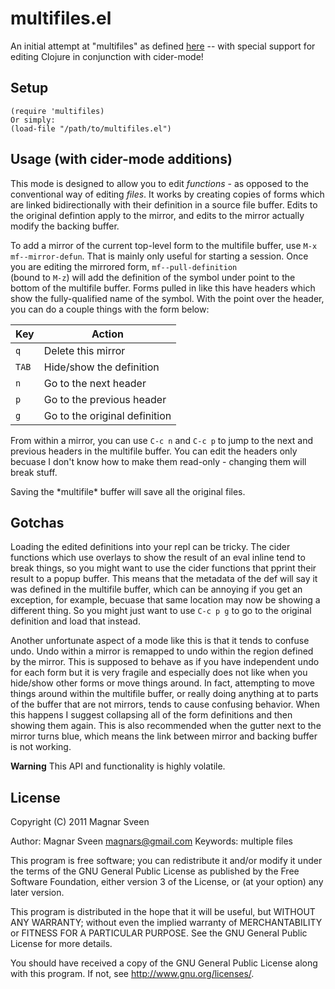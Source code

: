 # multifiles.el

An initial attempt at "multifiles" as defined
[here](http://www.reddit.com/r/emacs/comments/10gc9u/can_i_have_multiple_parts_of_buffers_in_one_super/)
-- with special support for editing Clojure in conjunction with cider-mode!

## Setup

    (require 'multifiles)
	Or simply:
	(load-file "/path/to/multifiles.el")

## Usage (with cider-mode additions)

This mode is designed to allow you to edit *functions* - as opposed to the conventional way of editing *files*.
It works by creating copies of forms which are linked bidirectionally with their definition in a source file buffer.
Edits to the original defintion apply to the mirror, and edits to the mirror actually modify the backing buffer.

To add a mirror of the current top-level form to the multifile buffer, use `M-x mf--mirror-defun`.
That is mainly only useful for starting a session.  Once you are editing the mirrored form, `mf--pull-definition`  
(bound to `M-z`) will add the definition of the symbol under point to the bottom of the multifile buffer.
Forms pulled in like this have headers which show the fully-qualified name of the symbol.
With the point over the header, you can do a couple things with the form below:

| Key | Action |
| --- | ------ |
| `q` | Delete this mirror |
| `TAB` | Hide/show the definition |
| `n` | Go to the next header |
| `p` | Go to the previous header |
| `g` | Go to the original definition | 

From within a mirror, you can use `C-c n` and `C-c p` to jump to the next and previous headers in the multifile buffer.
You can edit the headers only becuase I don't know how to make them read-only - changing them will break stuff. 

Saving the \*multifile\* buffer will save all the original files.

## Gotchas 

Loading the edited definitions into your repl can be tricky. The cider functions which use overlays to show the result of an
eval inline tend to break things, so you might want to use the cider functions that pprint their result to a popup buffer.
This means that the metadata of the def will say it was defined in the multifile buffer, which can be annoying 
if you get an exception, for example, becuase that same location may now be showing a different thing.
So you might just want to use `C-c p g` to go to the original definition and load that instead.


Another unfortunate aspect of a mode like this is that it tends to confuse undo. Undo within a mirror is remapped to undo within the region defined by the mirror.
This is supposed to behave as if you have independent undo for each form but it is very fragile and especially does not like when you
hide/show other forms or move things around. In fact, attempting to move things around within the multifile
buffer, or really doing anything at to parts of the buffer that are not mirrors, tends to cause confusing behavior. When this happens I suggest
collapsing all of the form definitions and then showing them again. This is also recommended when the gutter next to the mirror
turns blue, which means the link between mirror and backing buffer is not working.

**Warning** This API and functionality is highly volatile.

## License

Copyright (C) 2011 Magnar Sveen

Author: Magnar Sveen <magnars@gmail.com>
Keywords: multiple files

This program is free software; you can redistribute it and/or modify
it under the terms of the GNU General Public License as published by
the Free Software Foundation, either version 3 of the License, or
(at your option) any later version.

This program is distributed in the hope that it will be useful,
but WITHOUT ANY WARRANTY; without even the implied warranty of
MERCHANTABILITY or FITNESS FOR A PARTICULAR PURPOSE.  See the
GNU General Public License for more details.

You should have received a copy of the GNU General Public License
along with this program.  If not, see <http://www.gnu.org/licenses/>.
